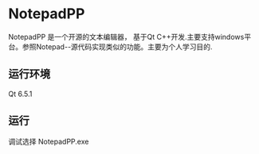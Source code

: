 # NotepadPP

NotepadPP 是一个开源的文本编辑器， 基于Qt C++开发.主要支持windows平台。参照Notepad--源代码实现类似的功能。主要为个人学习目的.

## 运行环境
Qt 6.5.1

## 运行
调试选择 NotepadPP.exe
